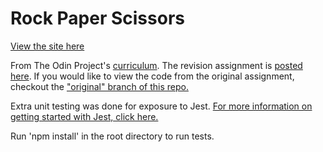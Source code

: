 # Rock Paper Scissors
[View the site here](https://kurtyilmaz.github.io/rock-paper-scissors)

From The Odin Project's [curriculum](https://www.theodinproject.com/courses/web-development-101/lessons/rock-paper-scissors?ref=lnav). The revision assignment is [posted here](https://www.theodinproject.com/courses/web-development-101/lessons/dom-manipulation). If you would like to view the code from the original assignment, checkout the ["original" branch of this repo.](https://github.com/KurtYilmaz/rock-paper-scissors/tree/original)

Extra unit testing was done for exposure to Jest. 
[For more information on getting started with Jest, click here.](https://jestjs.io/docs/en/getting-started)

Run 'npm install' in the root directory to run tests.
